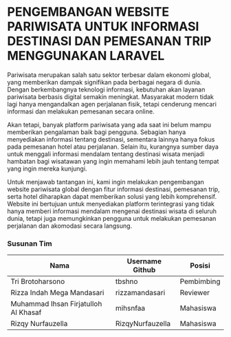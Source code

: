 # PENGEMBANGAN WEBSITE PARIWISATA UNTUK INFORMASI DESTINASI DAN PEMESANAN TRIP MENGGUNAKAN LARAVEL

Pariwisata merupakan salah satu sektor terbesar dalam ekonomi global, yang memberikan dampak signifikan pada berbagai negara di dunia. Dengan berkembangnya teknologi informasi, kebutuhan akan layanan pariwisata berbasis digital semakin meningkat. Masyarakat modern tidak lagi hanya mengandalkan agen perjalanan fisik, tetapi cenderung mencari informasi dan melakukan pemesanan secara online.

Akan tetapi, banyak platform pariwisata yang ada saat ini belum mampu memberikan pengalaman baik bagi pengguna. Sebagian hanya menyediakan informasi tentang destinasi, sementara lainnya hanya fokus pada pemesanan hotel atau perjalanan. Selain itu, kurangnya sumber daya untuk menggali informasi mendalam tentang destinasi wisata menjadi hambatan bagi wisatawan yang ingin memahami lebih jauh tentang tempat yang ingin mereka kunjungi.

Untuk menjawab tantangan ini, kami ingin melakukan pengembangan website pariwisata global dengan fitur informasi destinasi, pemesanan trip, serta hotel diharapkan dapat memberikan solusi yang lebih komprehensif. Website ini bertujuan untuk menyediakan platform terintegrasi yang tidak hanya memberi informasi mendalam mengenai destinasi wisata di seluruh dunia, tetapi juga memungkinkan pengguna untuk melakukan pemesanan perjalanan dan akomodasi secara langsung.

### Susunan Tim

Nama|Username Github|Posisi
---|---|---
Tri Brotoharsono|tbshno|Pembimbing
Rizza Indah Mega Mandasari|rizzamandasari|Reviewer
Muhammad Ihsan Firjatulloh Al Khasaf|mihsnfaa|Mahasiswa
Rizqy Nurfauzella|RizqyNurfauzella|Mahasiswa
